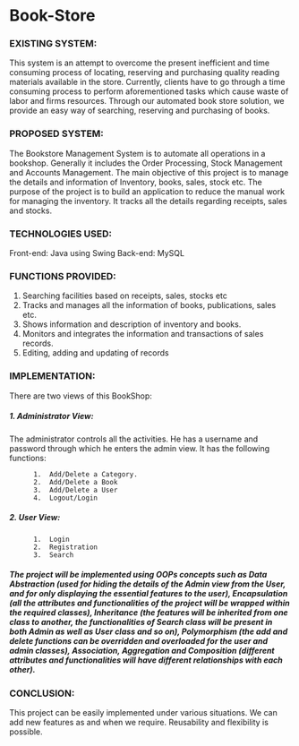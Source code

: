 # Book-Store
### EXISTING SYSTEM:
This system is an attempt to overcome the present inefficient and time consuming process of locating, reserving and purchasing quality reading materials available in the store. Currently, clients have to go through a time consuming process to perform aforementioned tasks which cause waste of labor and firms resources. Through our automated book store solution, we provide an easy way of searching, reserving and purchasing of books.

### PROPOSED SYSTEM:
The Bookstore Management System is to automate all operations in a bookshop. Generally it includes the Order Processing, Stock Management and Accounts Management. The main objective of this project is to manage the details and information of Inventory, books, sales, stock etc. The purpose of the project is to build an application to reduce the manual work for managing the inventory. It tracks all the details regarding receipts, sales and stocks.

### TECHNOLOGIES USED:
Front-end: Java using Swing
Back-end: MySQL


### FUNCTIONS PROVIDED:
1.  Searching facilities based on receipts, sales, stocks etc
1.  Tracks and manages all the information of books, publications, sales etc.
1.  Shows information and description of inventory and books.
1.  Monitors and integrates the information and transactions of sales records.
1.  Editing, adding and updating of records


### IMPLEMENTATION:
There are two views of this BookShop:
##### 1.  Administrator View:
The administrator controls all the activities. He has  a username and password through which he enters the admin view. It has the following functions:
          
          1.  Add/Delete a Category.
          2.  Add/Delete a Book
          3.  Add/Delete a User
          4.  Logout/Login
##### 2.  User View:
          1.  Login
          2.  Registration
          3.  Search


##### The project will be implemented using OOPs concepts such as Data Abstraction (used for hiding the details of the Admin view from the User, and for only displaying the essential features to the user), Encapsulation (all the attributes and functionalities of the project will be wrapped within the required classes), Inheritance (the features will be inherited from one class to another, the functionalities of Search class will be present in both Admin as well as User class and so on), Polymorphism (the add and delete functions can be overridden and overloaded for the user and admin classes), Association, Aggregation and Composition (different attributes and functionalities will have different relationships with each other).  


### CONCLUSION:
This project can be easily implemented under various situations. We can add new features as and when we require. Reusability and flexibility is possible. 
